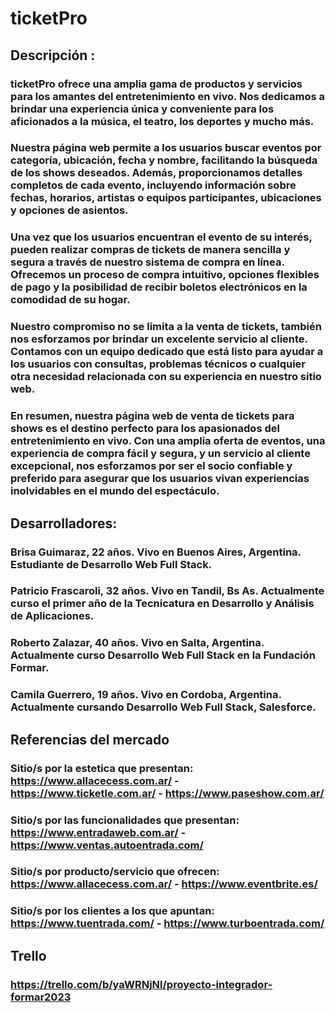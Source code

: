 # ticketPro 

## Descripción :

### ticketPro ofrece una amplia gama de productos y servicios para los amantes del entretenimiento en vivo. Nos dedicamos a brindar una experiencia única y conveniente para los aficionados a la música, el teatro, los deportes y mucho más.

### Nuestra página web permite a los usuarios buscar eventos por categoría, ubicación, fecha y nombre, facilitando la búsqueda de los shows deseados. Además, proporcionamos detalles completos de cada evento, incluyendo información sobre fechas, horarios, artistas o equipos participantes, ubicaciones y opciones de asientos.

### Una vez que los usuarios encuentran el evento de su interés, pueden realizar compras de tickets de manera sencilla y segura a través de nuestro sistema de compra en línea. Ofrecemos un proceso de compra intuitivo, opciones flexibles de pago y la posibilidad de recibir boletos electrónicos en la comodidad de su hogar.

### Nuestro compromiso no se limita a la venta de tickets, también nos esforzamos por brindar un excelente servicio al cliente. Contamos con un equipo dedicado que está listo para ayudar a los usuarios con consultas, problemas técnicos o cualquier otra necesidad relacionada con su experiencia en nuestro sitio web.

### En resumen, nuestra página web de venta de tickets para shows es el destino perfecto para los apasionados del entretenimiento en vivo. Con una amplia oferta de eventos, una experiencia de compra fácil y segura, y un servicio al cliente excepcional, nos esforzamos por ser el socio confiable y preferido para asegurar que los usuarios vivan experiencias inolvidables en el mundo del espectáculo.

## Desarrolladores:

### Brisa Guimaraz, 22 años. Vivo en Buenos Aires, Argentina. Estudiante de Desarrollo Web Full Stack.

### Patricio Frascaroli, 32 años. Vivo en Tandil, Bs As. Actualmente curso el primer año de la Tecnicatura en Desarrollo y Análisis de Aplicaciones.

### Roberto Zalazar, 40 años. Vivo en Salta, Argentina. Actualmente curso  Desarrollo Web Full Stack en la Fundación Formar.

### Camila Guerrero, 19 años. Vivo en Cordoba, Argentina. Actualmente cursando Desarrollo Web Full Stack, Salesforce.

## Referencias del mercado

### Sitio/s por la estetica que presentan: https://www.allacecess.com.ar/ - https://www.ticketle.com.ar/ - https://www.paseshow.com.ar/

### Sitio/s por las funcionalidades que presentan: https://www.entradaweb.com.ar/ - https://www.ventas.autoentrada.com/

### Sitio/s por producto/servicio que ofrecen: https://www.allacecess.com.ar/ - https://www.eventbrite.es/

### Sitio/s por los clientes a los que apuntan: https://www.tuentrada.com/ - https://www.turboentrada.com/

## Trello
### https://trello.com/b/yaWRNjNl/proyecto-integrador-formar2023
